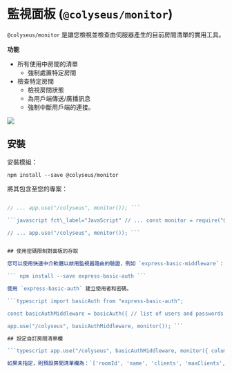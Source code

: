 # 監視面板 (`@colyseus/monitor`)

`@colyseus/monitor` 是讓您檢視並檢查由伺服器產生的目前房間清單的實用工具。

**功能**

- 所有使用中房間的清單
    - 強制處置特定房間
- 檢查特定房間
    - 檢視房間狀態
    - 為用戶端傳送/廣播訊息
    - 強制中斷用戶端的連接。

<img src="https://github.com/colyseus/colyseus-monitor/raw/master/media/demo.gif?raw=true" />

## 安裝

安裝模組：

``` npm install --save @colyseus/monitor ```

將其包含至您的專案：

```typescript fct\_label="TypeScript" // ... import { monitor } from "@colyseus/monitor";

// ... app.use("/colyseus", monitor()); ```

```javascript fct\_label="JavaScript" // ... const monitor = require("@colyseus/monitor").monitor;

// ... app.use("/colyseus", monitor()); ```


## 使用密碼限制對面板的存取

您可以使用快速中介軟體以啟用監視器路由的驗證，例如 `express-basic-middleware`：

``` npm install --save express-basic-auth ```

使用 `express-basic-auth` 建立使用者和密碼。

```typescript import basicAuth from "express-basic-auth";

const basicAuthMiddleware = basicAuth({ // list of users and passwords users: { "admin": "admin", }, // 傳送 WWW-Authenticate 標頭，其會提示使用者填滿 // challenge: true 中的認證 });

app.use("/colyseus", basicAuthMiddleware, monitor()); ```

## 設定自訂房間清單欄

```typescript app.use("/colyseus", basicAuthMiddleware, monitor({ columns: [ 'roomId', 'name', 'clients', { metadata: "spectators" }, // display 'spectators' from metadata 'locked', 'elapsedTime' ] })); ```

如果未指定，則預設房間清單欄為：`['roomId', 'name', 'clients', 'maxClients', 'locked', 'elapsedTime']`。
